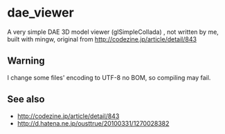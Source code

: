 # dae_viewer
A very simple DAE 3D model viewer (glSimpleCollada) , not written by me, built with mingw, original from http://codezine.jp/article/detail/843

## Warning  
I change some files' encoding to UTF-8 no BOM, so compiling may fail.  

## See also
* http://codezine.jp/article/detail/843  
* http://d.hatena.ne.jp/ousttrue/20100331/1270028382  
